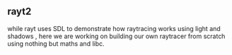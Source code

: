 ## rayt2

while rayt uses SDL to demonstrate how raytracing works using light and shadows
, here we are working on building our own raytracer from scratch
using nothing but maths and libc.


